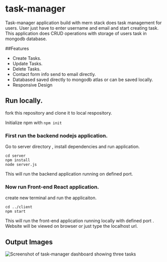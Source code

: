 # task-manager

Task-manager application build with mern stack does task management for users.
User just have to enter username and email and start creating task. This application does CRUD operations with storage of users task in mongodb database.

##Features
- Create Tasks.
- Update Tasks.
- Delete Tasks.
- Contact form info send to email directly.
- Databased saved directly to mongodb atlas or can be saved locally.
- Responsive Design

## Run locally. 
fork this repository and clone it to local respository.

Initialize npm with `npm init`

### First run the backend nodejs application.
Go to server directory , install dependencies and run application.
```
cd server
npm install
node server.js
```
This will run the backend application running on defined port.

### Now run Front-end React application.
create new terminal and run the applicaiton.

```
cd ../client
npm start

```
This will run the front-end application running locally with defined port .
Website will be viewed on browser or just type the localhost url.

## Output Images

![Screenshot of task-manager dashboard showing three tasks](https://drive.google.com/uc?export=view&id=18jHncHWDzGgR-Q6ZmDD67bVD9VN0bMUi)

